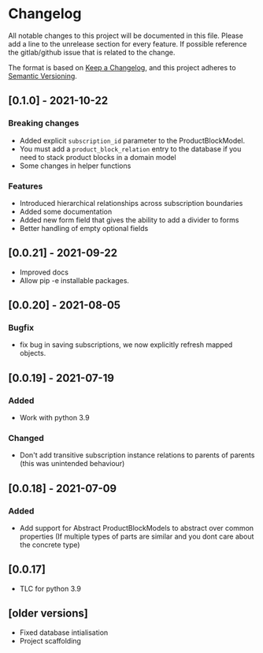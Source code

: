 # Changelog

All notable changes to this project will be documented in this file.
Please add a line to the unrelease section for every feature. If possible
reference the gitlab/github issue that is related to the change.

The format is based on [Keep a Changelog](https://keepachangelog.com/en/1.0.0/),
and this project adheres to [Semantic Versioning](https://semver.org/spec/v2.0.0.html).

## [0.1.0] - 2021-10-22

### Breaking changes
- Added explicit `subscription_id` parameter to the ProductBlockModel.
- You must add a `product_block_relation` entry to the database if you need to stack product blocks in a domain model
- Some changes in helper functions

### Features
- Introduced hierarchical relationships across subscription boundaries
- Added some documentation
- Added new form field that gives the ability to add a divider to forms
- Better handling of empty optional fields 

## [0.0.21] - 2021-09-22
- Improved docs
- Allow pip -e installable packages.

## [0.0.20] - 2021-08-05

### Bugfix
- fix bug in saving subscriptions, we now explicitly refresh mapped objects.


## [0.0.19] - 2021-07-19

### Added

- Work with python 3.9

### Changed

- Don't add transitive subscription instance relations to parents of parents (this was unintended behaviour)

## [0.0.18] - 2021-07-09

### Added

- Add support for Abstract ProductBlockModels to abstract over common properties (If multiple types of parts are similar and you dont care about the concrete type)

## [0.0.17]

- TLC for python 3.9

## [older versions]

- Fixed database intialisation
- Project scaffolding
